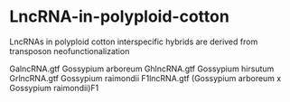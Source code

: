 # LncRNA-in-polyploid-cotton
LncRNAs in polyploid cotton interspecific hybrids are derived from transposon neofunctionalization

GalncRNA.gtf	Gossypium arboreum
GhlncRNA.gtf	Gossypium hirsutum
GrlncRNA.gtf	Gossypium raimondii
F1lncRNA.gtf	(Gossypium arboreum x Gossypium raimondii)F1
